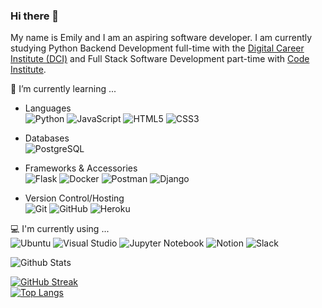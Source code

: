 ### Hi there 👋

My name is Emily and I am an aspiring software developer. I am currently studying Python Backend Development full-time with the [Digital Career Institute (DCI)](https://digitalcareerinstitute.org/courses/python-backend-programming/) and Full Stack Software Development part-time with [Code Institute](https://codeinstitute.net/).

🌱 I’m currently learning ...  
- Languages  
![Python](https://img.shields.io/badge/-Python-black?style=flat-square&logo=Python) 
![JavaScript](https://img.shields.io/badge/-JavaScript-black?style=flat-square&logo=javascript) 
![HTML5](https://img.shields.io/badge/-HTML5-E34F26?style=flat-square&logo=html5&logoColor=white) 
![CSS3](https://img.shields.io/badge/-CSS3-1572B6?style=flat-square&logo=css3)  

- Databases  
![PostgreSQL](https://img.shields.io/badge/-PostgreSQL-336791?style=flat-square&logo=postgresql)

- Frameworks & Accessories  
![Flask](https://img.shields.io/badge/flask-%23000.svg?style=for-the-badge&logo=flask&logoColor=white)
![Docker](https://img.shields.io/badge/docker-%230db7ed.svg?style=for-the-badge&logo=docker&logoColor=white)
![Postman](https://img.shields.io/badge/Postman-FF6C37?style=for-the-badge&logo=postman&logoColor=white)
![Django](https://img.shields.io/badge/django-%23092E20.svg?style=for-the-badge&logo=django&logoColor=white)

- Version Control/Hosting  
![Git](https://img.shields.io/badge/-Git-black?style=flat-square&logo=git)
![GitHub](https://img.shields.io/badge/-GitHub-181717?style=flat-square&logo=github)
![Heroku](https://img.shields.io/badge/-Heroku-430098?style=flat-square&logo=heroku)

💻 I'm currently using ...  
![Ubuntu](https://img.shields.io/badge/Ubuntu-E95420?style=for-the-badge&logo=ubuntu&logoColor=white)
![Visual Studio](https://img.shields.io/badge/Visual%20Studio-5C2D91.svg?style=for-the-badge&logo=visual-studio&logoColor=white)
![Jupyter Notebook](https://img.shields.io/badge/jupyter-%23FA0F00.svg?style=for-the-badge&logo=jupyter&logoColor=white)
![Notion](https://img.shields.io/badge/Notion-%23000000.svg?style=for-the-badge&logo=notion&logoColor=white)
![Slack](https://img.shields.io/badge/Slack-4A154B?style=for-the-badge&logo=slack&logoColor=white)

![Github Stats](https://github-readme-stats.vercel.app/api?username=dragon-fire-fly&count_private=true&show_icons=true&include_all_commits=true&theme=vision-friendly-dark)  


<!--![Visitor Badge](https://visitor-badge.laobi.icu/badge?page_id=dragon-fire-fly.dragon-fire-fly)   -->
[![GitHub Streak](http://github-readme-streak-stats.herokuapp.com?user=dragon-fire-fly&theme=dark&background=000000)](https://git.io/streak-stats)    
[![Top Langs](https://github-readme-stats.vercel.app/api/top-langs/?username=dragon-fire-fly&layout=compact&theme=vision-friendly-dark)](https://github.com/anuraghazra/github-readme-stats)    

<!--
**dragon-fire-fly/dragon-fire-fly** is a ✨ _special_ ✨ repository because its `README.md` (this file) appears on your GitHub profile.

Here are some ideas to get you started:

- 🔭 I’m currently working on ...

- 👯 I’m looking to collaborate on ...
- 🤔 I’m looking for help with ...
- 💬 Ask me about ...
- 📫 How to reach me: ...
- 😄 Pronouns: ...
- ⚡ Fun fact: ...
-->
